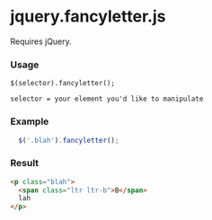 # jquery.fancyletter.js

Requires jQuery.

### Usage

```code
$(selector).fancyletter();

selector = your element you'd like to manipulate
```
### Example

```javascript
  $('.blah').fancyletter();
```

### Result

```html
<p class="blah">
  <span class="ltr ltr-b">B</span>
  lah
</p>
```
